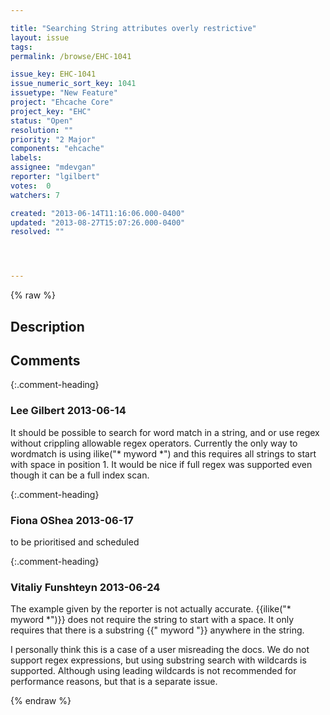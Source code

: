 ```yaml
---

title: "Searching String attributes overly restrictive"
layout: issue
tags: 
permalink: /browse/EHC-1041

issue_key: EHC-1041
issue_numeric_sort_key: 1041
issuetype: "New Feature"
project: "Ehcache Core"
project_key: "EHC"
status: "Open"
resolution: ""
priority: "2 Major"
components: "ehcache"
labels: 
assignee: "mdevgan"
reporter: "lgilbert"
votes:  0
watchers: 7

created: "2013-06-14T11:16:06.000-0400"
updated: "2013-08-27T15:07:26.000-0400"
resolved: ""




---
```


{% raw %}

## Description

<div markdown="1" class="description">



</div>

## Comments


{:.comment-heading}
### **Lee Gilbert** <span class="date">2013-06-14</span>

<div markdown="1" class="comment">

It should be possible to search for word match in a string, and or use regex without crippling allowable regex operators.  Currently the only way to wordmatch is using ilike("\* myword \*") and this requires all strings to start with space in position 1.  It would be nice if full regex was supported even though it can be a full index scan.

</div>


{:.comment-heading}
### **Fiona OShea** <span class="date">2013-06-17</span>

<div markdown="1" class="comment">

to be prioritised and scheduled

</div>


{:.comment-heading}
### **Vitaliy Funshteyn** <span class="date">2013-06-24</span>

<div markdown="1" class="comment">

The example given by the reporter is not actually accurate. \{\{ilike("\* myword \*")\}\} does not require the string to start with a space. It only requires that there is a substring \{\{" myword "\}\} anywhere in the string.

I personally think this is a case of a user misreading the docs. We do not support regex expressions, but using substring search with wildcards is supported. Although using leading wildcards is not recommended for performance reasons, but that is a separate issue.

</div>



{% endraw %}
